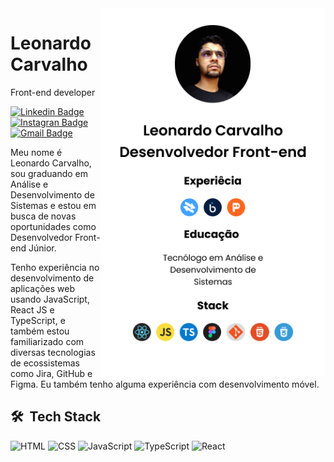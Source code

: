 <img align="right" height="590em" src="Profile.png"/>

# Leonardo Carvalho
Front-end developer

[![Linkedin Badge](https://img.shields.io/badge/-LeonardoCarvalho-0077E5?style=flat-square&labelColor=0077E5&logo=linkedin&logoColor=white&link=https://linkedin.com/in/leonardo-f-carvalho/)](https://linkedin.com/in/leonardo-f-carvalho/)
[![Instagran Badge](https://img.shields.io/badge/-@leo_felip_carvalho-0077E5?style=flat-square&labelColor=0077E5&logo=instagram&logoColor=white&link=https://www.instagram.com/leo_felip_carvalho/)](https://www.instagram.com/leo_felip_carvalho/)
[![Gmail Badge](https://img.shields.io/badge/-leonardofelipe931@gmail.com-0077E5?style=flat-square&logo=Gmail&logoColor=white&link=mailto:leonardofelipe931@gmail.com)](mailto:leonardofelipe931@gmail.com)

Meu nome é Leonardo Carvalho, sou graduando em Análise e Desenvolvimento de Sistemas e estou em busca de novas oportunidades como Desenvolvedor Front-end Júnior.

Tenho experiência no desenvolvimento de aplicações web usando JavaScript, React JS e TypeScript, e também estou familiarizado com diversas tecnologias de ecossistemas como Jira, GitHub e Figma. Eu também tenho alguma experiência com desenvolvimento móvel.

## 🛠 &nbsp;Tech Stack

![HTML](https://img.shields.io/badge/-HTML-333333?style=flat&logo=HTML5)
![CSS](https://img.shields.io/badge/-CSS-333333?style=flat&logo=CSS3&logoColor=1572B6)
![JavaScript](https://img.shields.io/badge/-JavaScript-333333?style=flat&logo=javascript)
![TypeScript](https://img.shields.io/badge/-TypeScript-333333?style=flat&logo=typescript&logoColor=2D79C7)
![React](https://img.shields.io/badge/-React-333333?style=flat&logo=react)


<!--
- 📍 From RR living in Boa Vista
- 🧑🏽‍💻 Junior Front-end Developer
- 👨‍🎓 Graduating systems analysis and development
- 🔭 I’m currently looking for new opportunities
- 🤓 Looking for opportunities to acquire and share knowledge

<br>

## ⚙️ &nbsp;GitHub Analytics

<p align="left">
<img width="530em" src="https://github-readme-stats.vercel.app/api?username=leonardocd&show_icons=true&theme=vision-friendly-dark" alt="leonardocarvalho's stats"/>
<img width="530em" src="https://github-readme-stats.vercel.app/api/top-langs/?username=leonardocd&layout=compact&theme=vision-friendly-dark" alt="maykbrito's most languages"/>
</p>
